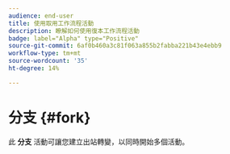 ```yaml
---
audience: end-user
title: 使用取用工作流程活動
description: 瞭解如何使用復本工作流程活動
badge: label="Alpha" type="Positive"
source-git-commit: 6af0b460a3c81f063a855b2fabba221b43e4ebb9
workflow-type: tm+mt
source-wordcount: '35'
ht-degree: 14%

---
```



# 分支 {#fork}

此 **分支** 活動可讓您建立出站轉變，以同時開始多個活動。

